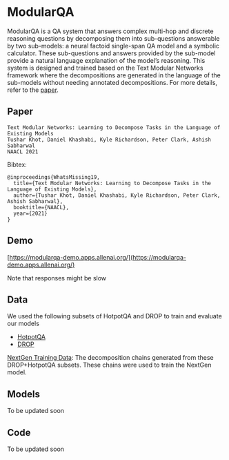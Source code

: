 # ModularQA
ModularQA is a QA system that answers complex multi-hop and discrete reasoning questions by decomposing them into sub-questions answerable by two sub-models: a neural factoid single-span QA model and a symbolic calculator. These sub-questions and answers provided by the sub-model provide a natural language explanation of the
model’s reasoning. This system is designed and trained based on the Text Modular Networks framework where the decompositions are generated in the language of the sub-models without needing annotated decompositions. For more details, refer to the [paper](https://www.semanticscholar.org/paper/0e1d82d24d58433ce9e211551605a0bfd296624f).



## Paper
```
Text Modular Networks: Learning to Decompose Tasks in the Language of Existing Models
Tushar Khot, Daniel Khashabi, Kyle Richardson, Peter Clark, Ashish Sabharwal
NAACL 2021
```
Bibtex:
```
@inproceedings{WhatsMissing19,
  title={Text Modular Networks: Learning to Decompose Tasks in the Language of Existing Models},
  author={Tushar Khot, Daniel Khashabi, Kyle Richardson, Peter Clark, Ashish Sabharwal},
  booktitle={NAACL},
  year={2021}
}
```


## Demo
[https://modularqa-demo.apps.allenai.org/](https://modularqa-demo.apps.allenai.org/)

Note that responses might be slow

## Data
We used the following subsets of HotpotQA and DROP to train and evaluate our models
 * [HotpotQA](https://ai2-public-datasets.s3.amazonaws.com/modularqa/hotpot_subset.zip)
 * [DROP](https://ai2-public-datasets.s3.amazonaws.com/modularqa/drop_subset.zip)


[NextGen Training Data](https://ai2-public-datasets.s3.amazonaws.com/modularqa/modularqa_nextgen_train.zip):
The decomposition chains generated from these DROP+HotpotQA subsets. These chains were used to train the NextGen model.


## Models
To be updated soon

## Code
To be updated soon

